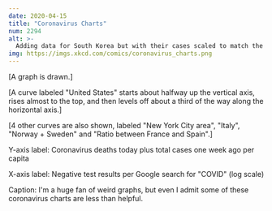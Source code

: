 ```yaml
---
date: 2020-04-15
title: "Coronavirus Charts"
num: 2294
alt: >-
  Adding data for South Korea but with their cases scaled to match the population of Japan and the land area of Australia, and vice versa.
img: https://imgs.xkcd.com/comics/coronavirus_charts.png
---
```

[A graph is drawn.]

[A curve labeled "United States" starts about halfway up the vertical axis, rises almost to the top, and then levels off about a third of the way along the horizontal axis.]

[4 other curves are also shown, labeled "New York City area", "Italy", "Norway + Sweden" and "Ratio between France and Spain".]

Y-axis label: Coronavirus deaths today plus total cases one week ago per capita

X-axis label: Negative test results per Google search for "COVID" (log scale)

Caption: I'm a huge fan of weird graphs, but even I admit some of these coronavirus charts are less than helpful.